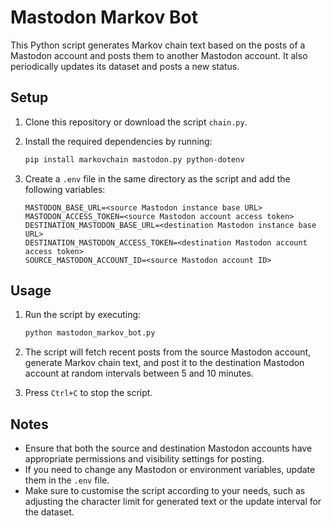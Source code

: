 # Mastodon Markov Bot

This Python script generates Markov chain text based on the posts of a Mastodon account and posts them to another Mastodon account. It also periodically updates its dataset and posts a new status.

## Setup

1. Clone this repository or download the script `chain.py`.

2. Install the required dependencies by running:

   ```bash
   pip install markovchain mastodon.py python-dotenv
   ```

3. Create a `.env` file in the same directory as the script and add the following variables:

   ```env
   MASTODON_BASE_URL=<source Mastodon instance base URL>
   MASTODON_ACCESS_TOKEN=<source Mastodon account access token>
   DESTINATION_MASTODON_BASE_URL=<destination Mastodon instance base URL>
   DESTINATION_MASTODON_ACCESS_TOKEN=<destination Mastodon account access token>
   SOURCE_MASTODON_ACCOUNT_ID=<source Mastodon account ID>
   ```

## Usage

1. Run the script by executing:

   ```bash
   python mastodon_markov_bot.py
   ```

2. The script will fetch recent posts from the source Mastodon account, generate Markov chain text, and post it to the destination Mastodon account at random intervals between 5 and 10 minutes.

3. Press `Ctrl+C` to stop the script.

## Notes

- Ensure that both the source and destination Mastodon accounts have appropriate permissions and visibility settings for posting.
- If you need to change any Mastodon or environment variables, update them in the `.env` file.
- Make sure to customise the script according to your needs, such as adjusting the character limit for generated text or the update interval for the dataset.
